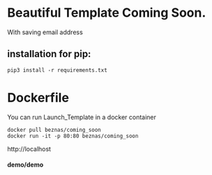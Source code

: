 # Beautiful Template Coming Soon.
With saving email address 

## installation for pip:
```
pip3 install -r requirements.txt
```



#  Dockerfile
You can run Launch_Template in a docker container


```
docker pull beznas/coming_soon
docker run -it -p 80:80 beznas/coming_soon
```
http://localhost

#### demo/demo
